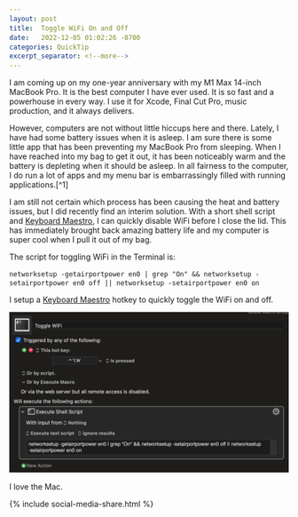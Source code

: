 ```yaml
---
layout: post
title:  Toggle WiFi On and Off
date:   2022-12-05 01:02:26 -0700
categories: QuickTip
excerpt_separator: <!--more-->
---
```


I am coming up on my one-year anniversary with my M1 Max 14-inch MacBook Pro. It is the best computer I have ever used. It is so fast and a powerhouse in every way. I use it for Xcode, Final Cut Pro, music production, and it always delivers.

<!--more--> However, computers are not without little hiccups here and there. Lately, I have had some battery issues when it is asleep. I am sure there is some little app that has been preventing my MacBook Pro from sleeping. When I have reached into my bag to get it out, it has been noticeably warm and the battery is depleting when it should be asleep. In all fairness to the computer, I do run a lot of apps and my menu bar is embarrassingly filled with running applications.[^1]

I am still not certain which process has been causing the heat and battery issues, but I did recently find an interim solution. With a short shell script and [Keyboard Maestro](https://www.keyboardmaestro.com/main/), I can quickly disable WiFi before I close the lid. This has immediately brought back amazing battery life and my computer is super cool when I pull it out of my bag.

The script for toggling WiFi in the Terminal is:

```
networksetup -getairportpower en0 | grep "On" && networksetup -setairportpower en0 off || networksetup -setairportpower en0 on

```

I setup a [Keyboard Maestro](https://www.keyboardmaestro.com/main/) hotkey to quickly toggle the WiFi on and off.

![Keyboard Maestro Screen][image-1]

I love the Mac.

{% include social-media-share.html %}

[^1]: Thank you [Bartender](https://www.macbartender.com) for keeping my menu bar manageable. (Also a part of [Setapp](https://setapp.com))

[image-1]: /assets/toggle-wifi-keyboard-maestro.png


<script src="https://giscus.app/client.js"
        data-repo="adamsappletech/adamsappletech.github.io"
        data-repo-id="R_kgDOK5uboQ"
        data-category="General"
        data-category-id="DIC_kwDOK5uboc4CbzPX"
        data-mapping="pathname"
        data-strict="0"
        data-reactions-enabled="1"
        data-emit-metadata="0"
        data-input-position="bottom"
        data-theme="preferred_color_scheme"
        data-lang="en"
        crossorigin="anonymous"
        async>
</script>